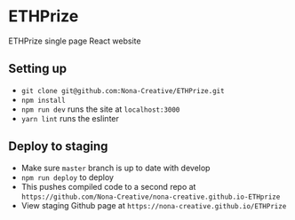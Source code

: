 # ETHPrize
ETHPrize single page React website

## Setting up
- `git clone git@github.com:Nona-Creative/ETHPrize.git`
- `npm install`
- `npm run dev` runs the site at `localhost:3000`
- `yarn lint` runs the eslinter

## Deploy to staging
- Make sure `master` branch is up to date with develop 
- `npm run deploy` to deploy
- This pushes compiled code to a second repo at `https://github.com/Nona-Creative/nona-creative.github.io-ETHprize`
- View staging Github page at `https://nona-creative.github.io/ETHPrize`
